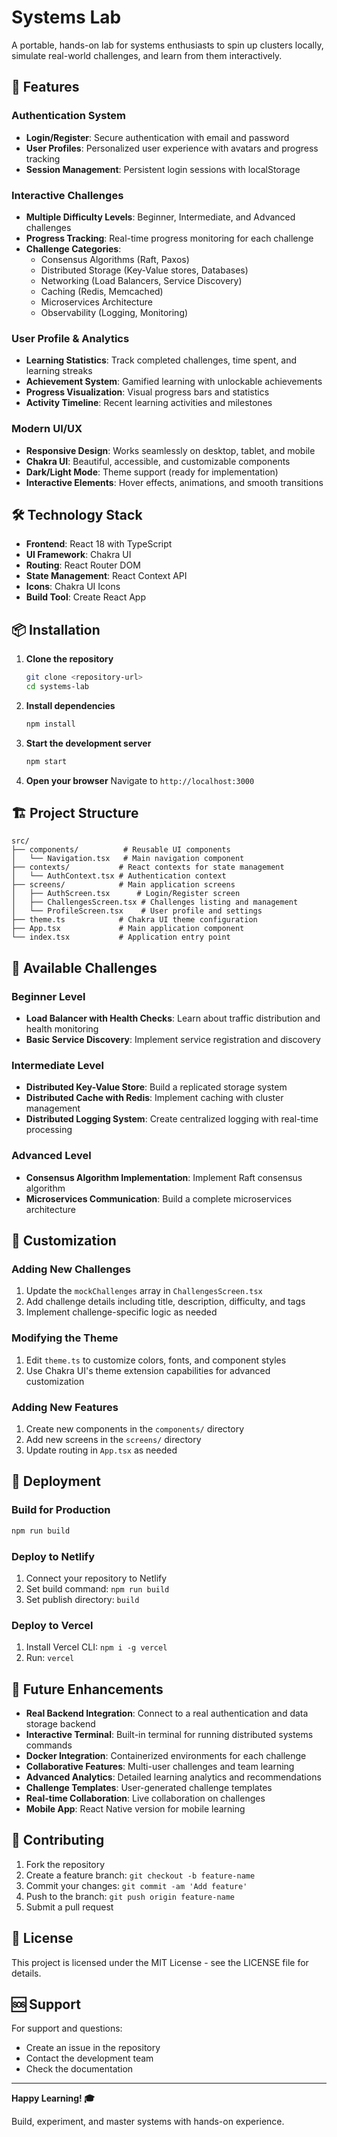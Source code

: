 # Systems Lab

A portable, hands-on lab for systems enthusiasts to spin up clusters locally, simulate real-world challenges, and learn from them interactively.

## 🚀 Features

### Authentication System
- **Login/Register**: Secure authentication with email and password
- **User Profiles**: Personalized user experience with avatars and progress tracking
- **Session Management**: Persistent login sessions with localStorage

### Interactive Challenges
- **Multiple Difficulty Levels**: Beginner, Intermediate, and Advanced challenges
- **Progress Tracking**: Real-time progress monitoring for each challenge
- **Challenge Categories**: 
  - Consensus Algorithms (Raft, Paxos)
  - Distributed Storage (Key-Value stores, Databases)
  - Networking (Load Balancers, Service Discovery)
  - Caching (Redis, Memcached)
  - Microservices Architecture
  - Observability (Logging, Monitoring)

### User Profile & Analytics
- **Learning Statistics**: Track completed challenges, time spent, and learning streaks
- **Achievement System**: Gamified learning with unlockable achievements
- **Progress Visualization**: Visual progress bars and statistics
- **Activity Timeline**: Recent learning activities and milestones

### Modern UI/UX
- **Responsive Design**: Works seamlessly on desktop, tablet, and mobile
- **Chakra UI**: Beautiful, accessible, and customizable components
- **Dark/Light Mode**: Theme support (ready for implementation)
- **Interactive Elements**: Hover effects, animations, and smooth transitions

## 🛠️ Technology Stack

- **Frontend**: React 18 with TypeScript
- **UI Framework**: Chakra UI
- **Routing**: React Router DOM
- **State Management**: React Context API
- **Icons**: Chakra UI Icons
- **Build Tool**: Create React App

## 📦 Installation

1. **Clone the repository**
   ```bash
   git clone <repository-url>
   cd systems-lab
   ```

2. **Install dependencies**
   ```bash
   npm install
   ```

3. **Start the development server**
   ```bash
   npm start
   ```

4. **Open your browser**
   Navigate to `http://localhost:3000`

## 🏗️ Project Structure

```
src/
├── components/          # Reusable UI components
│   └── Navigation.tsx   # Main navigation component
├── contexts/           # React contexts for state management
│   └── AuthContext.tsx # Authentication context
├── screens/            # Main application screens
│   ├── AuthScreen.tsx      # Login/Register screen
│   ├── ChallengesScreen.tsx # Challenges listing and management
│   └── ProfileScreen.tsx    # User profile and settings
├── theme.ts            # Chakra UI theme configuration
├── App.tsx             # Main application component
└── index.tsx           # Application entry point
```

## 🎯 Available Challenges

### Beginner Level
- **Load Balancer with Health Checks**: Learn about traffic distribution and health monitoring
- **Basic Service Discovery**: Implement service registration and discovery

### Intermediate Level
- **Distributed Key-Value Store**: Build a replicated storage system
- **Distributed Cache with Redis**: Implement caching with cluster management
- **Distributed Logging System**: Create centralized logging with real-time processing

### Advanced Level
- **Consensus Algorithm Implementation**: Implement Raft consensus algorithm
- **Microservices Communication**: Build a complete microservices architecture

## 🔧 Customization

### Adding New Challenges
1. Update the `mockChallenges` array in `ChallengesScreen.tsx`
2. Add challenge details including title, description, difficulty, and tags
3. Implement challenge-specific logic as needed

### Modifying the Theme
1. Edit `theme.ts` to customize colors, fonts, and component styles
2. Use Chakra UI's theme extension capabilities for advanced customization

### Adding New Features
1. Create new components in the `components/` directory
2. Add new screens in the `screens/` directory
3. Update routing in `App.tsx` as needed

## 🚀 Deployment

### Build for Production
```bash
npm run build
```

### Deploy to Netlify
1. Connect your repository to Netlify
2. Set build command: `npm run build`
3. Set publish directory: `build`

### Deploy to Vercel
1. Install Vercel CLI: `npm i -g vercel`
2. Run: `vercel`

## 🔮 Future Enhancements

- **Real Backend Integration**: Connect to a real authentication and data storage backend
- **Interactive Terminal**: Built-in terminal for running distributed systems commands
- **Docker Integration**: Containerized environments for each challenge
- **Collaborative Features**: Multi-user challenges and team learning
- **Advanced Analytics**: Detailed learning analytics and recommendations
- **Challenge Templates**: User-generated challenge templates
- **Real-time Collaboration**: Live collaboration on challenges
- **Mobile App**: React Native version for mobile learning

## 🤝 Contributing

1. Fork the repository
2. Create a feature branch: `git checkout -b feature-name`
3. Commit your changes: `git commit -am 'Add feature'`
4. Push to the branch: `git push origin feature-name`
5. Submit a pull request

## 📄 License

This project is licensed under the MIT License - see the LICENSE file for details.

## 🆘 Support

For support and questions:
- Create an issue in the repository
- Contact the development team
- Check the documentation

---

**Happy Learning! 🎓**

Build, experiment, and master systems with hands-on experience.
